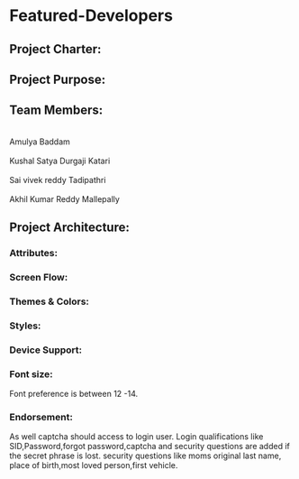 # Featured-Developers
## Project Charter:
## Project Purpose:
## Team Members:
<br> Amulya Baddam </br>
 <br>Kushal Satya Durgaji Katari</br>
 <br>Sai vivek reddy Tadipathri</br>
 <br>Akhil Kumar Reddy Mallepally</br>
## Project Architecture:
### Attributes:
### Screen Flow:
### Themes & Colors:
### Styles:
### Device Support:
### Font size: 
Font preference  is between 12 -14.
### Endorsement: 
As well captcha should access to login user.
Login qualifications like SID,Password,forgot password,captcha and security questions are added if the secret phrase is lost.
security questions like moms original last name, place of birth,most loved person,first vehicle.

